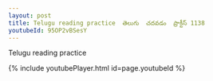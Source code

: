 ```yaml
---
layout: post
title: Telugu reading practice  తెలుగు  చదవడం  ప్రాక్టీస్ 1138
youtubeId: 95OP2vBSesY
---
```

 
 
Telugu reading practice
 
 
 
 
 


{% include youtubePlayer.html id=page.youtubeId %}
 
 
